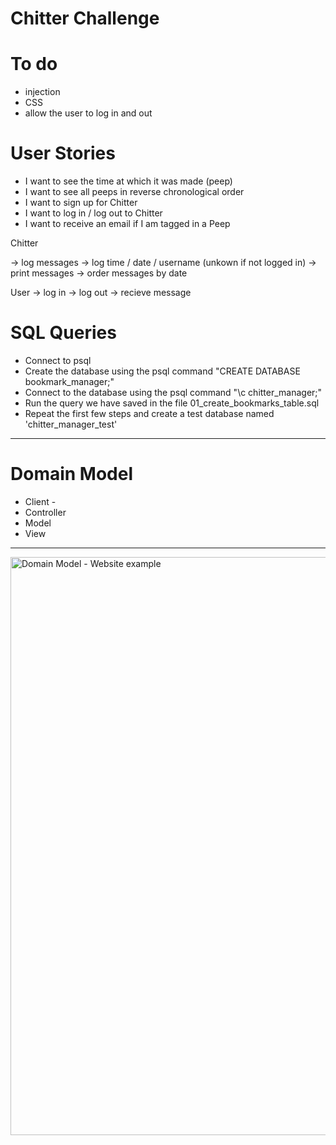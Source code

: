 # Chitter Challenge

# To do 

* injection
* CSS 
* allow the user to log in and out

# User Stories 

* I want to see the time at which it was made (peep)
* I want to see all peeps in reverse chronological order
* I want to sign up for Chitter
* I want to log in / log out to Chitter
* I want to receive an email if I am tagged in a Peep

Chitter 

  -> log messages
  -> log time / date / username (unkown if not logged in)
  -> print messages 
  -> order messages by date 

User 
  -> log in 
  -> log out
  -> recieve message 


# SQL Queries

* Connect to psql
* Create the database using the psql command "CREATE DATABASE bookmark_manager;"
* Connect to the database using the psql command "\c chitter_manager;"
* Run the query we have saved in the file 01_create_bookmarks_table.sql
* Repeat the first few steps and create a test database named 'chitter_manager_test'

****

# Domain Model 

* Client - 
* Controller 
* Model
* View 


*** 

<img width="925" alt="Domain Model - Website example " src="https://user-images.githubusercontent.com/54316167/133464675-558c8a70-e31a-406a-b350-744b22b47b53.png">